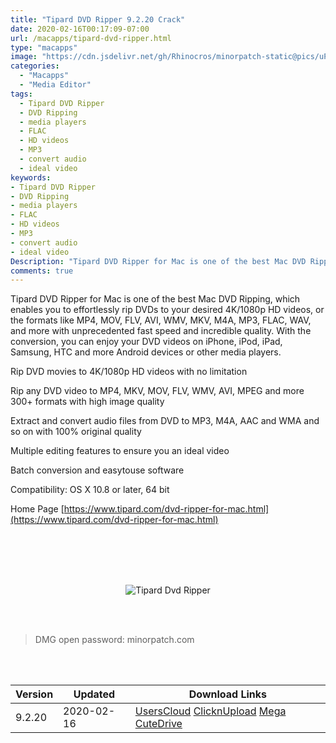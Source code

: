 ```yaml
---
title: "Tipard DVD Ripper 9.2.20 Crack"
date: 2020-02-16T00:17:09-07:00
url: /macapps/tipard-dvd-ripper.html
type: "macapps"
image: "https://cdn.jsdelivr.net/gh/Rhinocros/minorpatch-static@pics/uPic/mNqqw2.jpg"
categories:
  - "Macapps"
  - "Media Editor"
tags:
  - Tipard DVD Ripper
  - DVD Ripping
  - media players
  - FLAC
  - HD videos
  - MP3
  - convert audio
  - ideal video
keywords:
- Tipard DVD Ripper
- DVD Ripping
- media players
- FLAC
- HD videos
- MP3
- convert audio
- ideal video
Description: "Tipard DVD Ripper for Mac is one of the best Mac DVD Ripping, which enables you to effortlessly rip DVDs to your desired 4K/1080p HD videos, or the formats like MP4, MOV, FLV, AVI, WMV, MKV, M4A, MP3, FLAC, WAV, and more with unprecedented fast speed and incredible quality"
comments: true
---
```


Tipard DVD Ripper for Mac is one of the best Mac DVD Ripping, which enables you to effortlessly rip DVDs to your desired 4K/1080p HD videos, or the formats like MP4, MOV, FLV, AVI, WMV, MKV, M4A, MP3, FLAC, WAV, and more with unprecedented fast speed and incredible quality. With the conversion, you can enjoy your DVD videos on iPhone, iPod, iPad, Samsung, HTC and more Android devices or other media players.

Rip DVD movies to 4K/1080p HD videos with no limitation

Rip any DVD video to MP4, MKV, MOV, FLV, WMV, AVI, MPEG and more 300+ formats with high image quality

Extract and convert audio files from DVD to MP3, M4A, AAC and WMA and so on with 100% original quality

Multiple editing features to ensure you an ideal video

Batch conversion and easytouse software

Compatibility: OS X 10.8 or later, 64 bit

Home Page [https://www.tipard.com/dvd-ripper-for-mac.html](https://www.tipard.com/dvd-ripper-for-mac.html)

<br/>
<br/>
<script async src="https://pagead2.googlesyndication.com/pagead/js/adsbygoogle.js"></script>
<ins class="adsbygoogle"
     style="display:block; text-align:center;"
     data-ad-layout="in-article"
     data-ad-format="fluid"
     data-ad-client="ca-pub-8746275014476192"
     data-ad-slot="5144997159"></ins>
<script>
     (adsbygoogle = window.adsbygoogle || []).push({});
</script>
<br/>
<br/>


<center>

![Tipard Dvd Ripper](https://cdn.jsdelivr.net/gh/Rhinocros/minorpatch-static@pics/uPic/MinorPatch-20200217095123.jpg)

</center>

<br/>
<br/>


> DMG open password: minorpatch.com

<br/>

<br/>
<div id="history_version" class="history_version">

| Version | Updated | Download Links |
| ---- | ---- | ---- |
| 9.2.20 | 2020-02-16 | [UsersCloud](https://ouo.io/EgejHI)   [ClicknUpload](https://ouo.io/IhL4S1)   [Mega](https://ouo.io/IRjXXX)   [CuteDrive](https://ouo.io/19z3T) |

</div>

